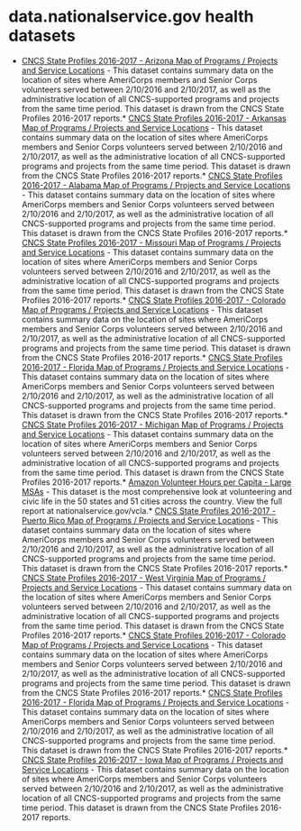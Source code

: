 # data.nationalservice.gov health datasets
* [CNCS State Profiles 2016-2017 - Arizona Map of Programs / Projects and Service Locations](https://data.nationalservice.gov/d/m22x-wyj3) - This dataset contains summary data on the location of sites where AmeriCorps members and Senior Corps volunteers served between 2/10/2016 and 2/10/2017, as well as the administrative location of all CNCS-supported programs and projects from the same time period. This dataset is drawn from the CNCS State Profiles 2016-2017 reports.* [CNCS State Profiles 2016-2017 - Arkansas Map of Programs / Projects and Service Locations](https://data.nationalservice.gov/d/h4t8-w3ks) - This dataset contains summary data on the location of sites where AmeriCorps members and Senior Corps volunteers served between 2/10/2016 and 2/10/2017, as well as the administrative location of all CNCS-supported programs and projects from the same time period. This dataset is drawn from the CNCS State Profiles 2016-2017 reports.* [CNCS State Profiles 2016-2017 - Alabama Map of Programs / Projects and Service Locations](https://data.nationalservice.gov/d/vdrc-6d2x) - This dataset contains summary data on the location of sites where AmeriCorps members and Senior Corps volunteers served between 2/10/2016 and 2/10/2017, as well as the administrative location of all CNCS-supported programs and projects from the same time period. This dataset is drawn from the CNCS State Profiles 2016-2017 reports.* [CNCS State Profiles 2016-2017 - Missouri Map of Programs / Projects and Service Locations](https://data.nationalservice.gov/d/4f4w-365w) - This dataset contains summary data on the location of sites where AmeriCorps members and Senior Corps volunteers served between 2/10/2016 and 2/10/2017, as well as the administrative location of all CNCS-supported programs and projects from the same time period. This dataset is drawn from the CNCS State Profiles 2016-2017 reports.* [CNCS State Profiles 2016-2017 - Colorado Map of Programs / Projects and Service Locations](https://data.nationalservice.gov/d/9apd-gsvc) - This dataset contains summary data on the location of sites where AmeriCorps members and Senior Corps volunteers served between 2/10/2016 and 2/10/2017, as well as the administrative location of all CNCS-supported programs and projects from the same time period. This dataset is drawn from the CNCS State Profiles 2016-2017 reports.* [CNCS State Profiles 2016-2017 - Florida Map of Programs / Projects and Service Locations](https://data.nationalservice.gov/d/94wq-w7fc) - This dataset contains summary data on the location of sites where AmeriCorps members and Senior Corps volunteers served between 2/10/2016 and 2/10/2017, as well as the administrative location of all CNCS-supported programs and projects from the same time period. This dataset is drawn from the CNCS State Profiles 2016-2017 reports.* [CNCS State Profiles 2016-2017 - Michigan Map of Programs / Projects and Service Locations](https://data.nationalservice.gov/d/m8qi-rqte) - This dataset contains summary data on the location of sites where AmeriCorps members and Senior Corps volunteers served between 2/10/2016 and 2/10/2017, as well as the administrative location of all CNCS-supported programs and projects from the same time period. This dataset is drawn from the CNCS State Profiles 2016-2017 reports.* [Amazon Volunteer Hours per Capita - Large MSAs](https://data.nationalservice.gov/d/hrt9-r38g) - This dataset is the most comprehensive look at volunteering and civic life in the 50 states and 51 cities across the country. View the full report at nationalservice.gov/vcla.* [CNCS State Profiles 2016-2017 - Puerto Rico Map of Programs / Projects and Service Locations](https://data.nationalservice.gov/d/vsqk-vbfb) - This dataset contains summary data on the location of sites where AmeriCorps members and Senior Corps volunteers served between 2/10/2016 and 2/10/2017, as well as the administrative location of all CNCS-supported programs and projects from the same time period. This dataset is drawn from the CNCS State Profiles 2016-2017 reports.* [CNCS State Profiles 2016-2017 - West Virginia Map of Programs / Projects and Service Locations](https://data.nationalservice.gov/d/ejri-hjm4) - This dataset contains summary data on the location of sites where AmeriCorps members and Senior Corps volunteers served between 2/10/2016 and 2/10/2017, as well as the administrative location of all CNCS-supported programs and projects from the same time period. This dataset is drawn from the CNCS State Profiles 2016-2017 reports.* [CNCS State Profiles 2016-2017 - Colorado Map of Programs / Projects and Service Locations](https://data.nationalservice.gov/d/9apd-gsvc) - This dataset contains summary data on the location of sites where AmeriCorps members and Senior Corps volunteers served between 2/10/2016 and 2/10/2017, as well as the administrative location of all CNCS-supported programs and projects from the same time period. This dataset is drawn from the CNCS State Profiles 2016-2017 reports.* [CNCS State Profiles 2016-2017 - Florida Map of Programs / Projects and Service Locations](https://data.nationalservice.gov/d/94wq-w7fc) - This dataset contains summary data on the location of sites where AmeriCorps members and Senior Corps volunteers served between 2/10/2016 and 2/10/2017, as well as the administrative location of all CNCS-supported programs and projects from the same time period. This dataset is drawn from the CNCS State Profiles 2016-2017 reports.* [CNCS State Profiles 2016-2017 - Iowa Map of Programs / Projects and Service Locations](https://data.nationalservice.gov/d/dwrn-vvud) - This dataset contains summary data on the location of sites where AmeriCorps members and Senior Corps volunteers served between 2/10/2016 and 2/10/2017, as well as the administrative location of all CNCS-supported programs and projects from the same time period. This dataset is drawn from the CNCS State Profiles 2016-2017 reports.